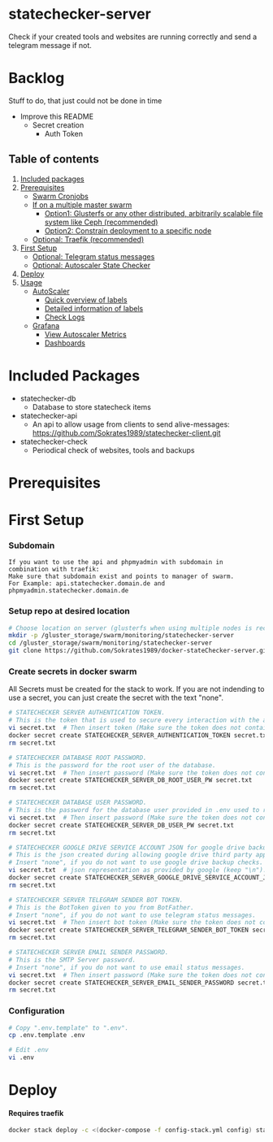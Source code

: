 # statechecker-server
Check if your created tools and websites are running correctly and send a telegram message if not.

# Backlog
Stuff to do, that just could not be done in time
- Improve this README
  - Secret creation 
    - Auth Token


## Table of contents
1. [Included packages](#included-packages)
2. [Prerequisites](#prerequisites)
   - [Swarm Cronjobs](#swarm-cronjobs)
   - [If on a multiple master swarm](#if-on-a-swarm-cluster-with-multiple-masters)
     - [Option1: Glusterfs or any other distributed, arbitrarily scalable file system like Ceph (recommended)](#option1-glusterfs-or-any-other-distributed-arbitrarily-scalable-file-system-like-ceph-recommended)
     - [Option2: Constrain deployment to a specific node](#option2-constrain-deployment-to-a-specific-node)
   - [Optional: Traefik (recommended)](#optional-traefik-recommended)
3. [First Setup](#first-setup)
   - [Optional: Telegram status messages](#optional-telegram-status-messages)
   - [Optional: Autoscaler State Checker](#optional-autoscaler-state-checker)
4. [Deploy](#deploy)
5. [Usage](#usage)
   - [AutoScaler](#autoscaler)
     - [Quick overview of labels](#autoscaler)
     - [Detailed information of labels](#full-explanation)
     - [Check Logs](#logs)
   - [Grafana](#grafana)
     - [View Autoscaler Metrics](#view-autoscaler-metrics)
     - [Dashboards](#dashboards)


# Included Packages
- statechecker-db 
  - Database to store statecheck items
- statechecker-api
  - An api to allow usage from clients to send alive-messages: https://github.com/Sokrates1989/statechecker-client.git
- statechecker-check 
  - Periodical check of websites, tools and backups


# Prerequisites


# First Setup

### Subdomain

```text
If you want to use the api and phpmyadmin with subdomain in combination with traefik:
Make sure that subdomain exist and points to manager of swarm.
For Example: api.statechecker.domain.de and phpmyadmin.statechecker.domain.de
```


### Setup repo at desired location
```bash
# Choose location on server (glusterfs when using multiple nodes is recommended).
mkdir -p /gluster_storage/swarm/monitoring/statechecker-server
cd /gluster_storage/swarm/monitoring/statechecker-server
git clone https://github.com/Sokrates1989/docker-stateChecker-server.git .
```

### Create secrets in docker swarm

All Secrets must be created for the stack to work. If you are not indending to use a secret, you can just create the secret with the text "none".
```bash
# STATECHECKER SERVER AUTHENTICATION TOKEN.
# This is the token that is used to secure every interaction with the api.
vi secret.txt  # Then insert token (Make sure the token does not contain any backslashes "\") and save the file.
docker secret create STATECHECKER_SERVER_AUTHENTICATION_TOKEN secret.txt 
rm secret.txt

# STATECHECKER DATABASE ROOT PASSWORD.
# This is the password for the root user of the database.
vi secret.txt  # Then insert password (Make sure the token does not contain any backslashes "\") and save the file.
docker secret create STATECHECKER_SERVER_DB_ROOT_USER_PW secret.txt 
rm secret.txt

# STATECHECKER DATABASE USER PASSWORD.
# This is the password for the database user provided in .env used to read and write data.
vi secret.txt  # Then insert password (Make sure the token does not contain any backslashes "\") and save the file.
docker secret create STATECHECKER_SERVER_DB_USER_PW secret.txt 
rm secret.txt

# STATECHECKER GOOGLE DRIVE SERVICE ACCOUNT JSON for google drive backup checks.
# This is the json created during allowing google drive third party applications allow access.
# Insert "none", if you do not want to use google drive backup checks.
vi secret.txt  # json representation as provided by google (keep "\n").
docker secret create STATECHECKER_SERVER_GOOGLE_DRIVE_SERVICE_ACCOUNT_JSON secret.txt 
rm secret.txt

# STATECHECKER SERVER TELEGRAM SENDER BOT TOKEN.
# This is the BotToken given to you from BotFather.
# Insert "none", if you do not want to use telegram status messages.
vi secret.txt  # Then insert bot token (Make sure the token does not contain any backslashes "\") and save the file.
docker secret create STATECHECKER_SERVER_TELEGRAM_SENDER_BOT_TOKEN secret.txt 
rm secret.txt

# STATECHECKER SERVER EMAIL SENDER PASSWORD.
# This is the SMTP Server password.
# Insert "none", if you do not want to use email status messages.
vi secret.txt  # Then insert password (Make sure the token does not contain any backslashes "\") and save the file.
docker secret create STATECHECKER_SERVER_EMAIL_SENDER_PASSWORD secret.txt 
rm secret.txt
```

### Configuration
```bash
# Copy ".env.template" to ".env".
cp .env.template .env

# Edit .env
vi .env
```



# Deploy

#### Requires traefik
```bash
docker stack deploy -c <(docker-compose -f config-stack.yml config) statechecker-server
```
